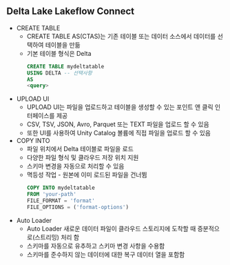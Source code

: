 ## Delta Lake Lakeflow Connect
- CREATE TABLE
  - CREATE TABLE AS(CTAS)는 기존 테이블 또는 데이터 소스에서 데이터를 선택하여 테이블을 만듦
  - 기본 테이블 형식은 Delta
    ```SQL
    CREATE TABLE mydeltatable
    USING DELTA -- 선택사항
    AS
    <query>
    ```
- UPLOAD UI
  - UPLOAD UI는 파일을 업로드하고 테이블을 생성할 수 있는 포인트 앤 클릭 인터페이스를 제공
  - CSV, TSV, JSON, Avro, Parquet 또는 TEXT 파일을 업로드 할 수 있음
  - 또한 UI를 사용하여 Unity Catalog 볼륨에 직접 파일을 업로드 할 수 있음
- COPY INTO
  - 파일 위치에서 Delta 테이블로 파일을 로드
  - 다양한 파일 형식 및 클라우드 저장 위치 지원
  - 스키마 변경을 자동으로 처리할 수 있음
  - 멱등성 작업 - 원본에 이미 로드된 파일을 건너뜀
    ```SQL
    COPY INTO mydeltatable
    FROM 'your-path'
    FILE_FORMAT = 'format'
    FILE_OPTIONS = ('format-options')
    ```
- Auto Loader
  - Auto Loader 새로운 데이터 파일이 클라우드 스토리지에 도착할 때 증분적으로(스트리밍) 처리 함
  - 스키마를 자동으로 유추하고 스키마 변경 사항을 수용함
  - 스키마를 준수하지 않는 데이터에 대한 복구 데이터 열을 포함함